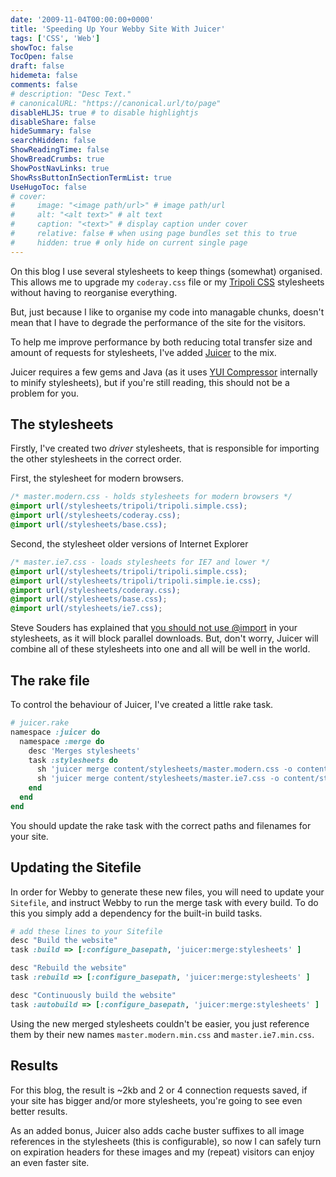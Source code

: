 ```yaml
---
date: '2009-11-04T00:00:00+0000'
title: 'Speeding Up Your Webby Site With Juicer'
tags: ['CSS', 'Web']
showToc: false
TocOpen: false
draft: false
hidemeta: false
comments: false
# description: "Desc Text."
# canonicalURL: "https://canonical.url/to/page"
disableHLJS: true # to disable highlightjs
disableShare: false
hideSummary: false
searchHidden: false
ShowReadingTime: false
ShowBreadCrumbs: true
ShowPostNavLinks: true
ShowRssButtonInSectionTermList: true
UseHugoToc: false
# cover:
#     image: "<image path/url>" # image path/url
#     alt: "<alt text>" # alt text
#     caption: "<text>" # display caption under cover
#     relative: false # when using page bundles set this to true
#     hidden: true # only hide on current single page
---
```


On this blog I use several stylesheets to keep things (somewhat) organised. This allows me to upgrade my `coderay.css` file or my [Tripoli CSS](http://devkick.com/lab/tripoli/) stylesheets without having to reorganise everything.

But, just because I like to organise my code into managable chunks, doesn't mean that I have to degrade the performance of the site for the visitors.

To help me improve performance by both reducing total transfer size and amount of requests for stylesheets, I've added [Juicer](http://github.com/cjohansen/juicer) to the mix.

Juicer requires a few gems and Java (as it uses [YUI Compressor](http://developer.yahoo.com/yui/compressor/) internally to minify stylesheets), but if you're still reading, this should not be a problem for you.

## The stylesheets

Firstly, I've created two _driver_ stylesheets, that is responsible for importing the other stylesheets in the correct order.

First, the stylesheet for modern browsers.

```css
/* master.modern.css - holds stylesheets for modern browsers */
@import url(/stylesheets/tripoli/tripoli.simple.css);
@import url(/stylesheets/coderay.css);
@import url(/stylesheets/base.css);
```

Second, the stylesheet older versions of Internet Explorer

```css
/* master.ie7.css - loads stylesheets for IE7 and lower */
@import url(/stylesheets/tripoli/tripoli.simple.css);
@import url(/stylesheets/tripoli/tripoli.simple.ie.css);
@import url(/stylesheets/coderay.css);
@import url(/stylesheets/base.css);
@import url(/stylesheets/ie7.css);
```

Steve Souders has explained that [you should not use @import](http://stevesouders.com/blog/2009/04/09/dont-use-import/) in your stylesheets, as it will block parallel downloads. But, don't worry, Juicer will combine all of these stylesheets into one and all will be well in the world.

## The rake file

To control the behaviour of Juicer, I've created a little rake task.

```ruby
# juicer.rake
namespace :juicer do
  namespace :merge do
    desc 'Merges stylesheets'
    task :stylesheets do
      sh 'juicer merge content/stylesheets/master.modern.css -o content/stylesheets/master.modern.min.css --document-root content --force'
      sh 'juicer merge content/stylesheets/master.ie7.css -o content/stylesheets/master.ie7.min.css --document-root content --force'
    end
  end
end
```

You should update the rake task with the correct paths and filenames for your site.

## Updating the Sitefile

In order for Webby to generate these new files, you will need to update your `Sitefile`, and instruct Webby to run the merge task with every build. To do this you simply add a dependency for the built-in build tasks.

```ruby
# add these lines to your Sitefile
desc "Build the website"
task :build => [:configure_basepath, 'juicer:merge:stylesheets' ]

desc "Rebuild the website"
task :rebuild => [:configure_basepath, 'juicer:merge:stylesheets' ]

desc "Continuously build the website"
task :autobuild => [:configure_basepath, 'juicer:merge:stylesheets' ]
```

Using the new merged stylesheets couldn't be easier, you just reference them by their new names `master.modern.min.css` and `master.ie7.min.css`.

## Results

For this blog, the result is ~2kb and 2 or 4 connection requests saved, if your site has bigger and/or more stylesheets, you're going to see even better results.

As an added bonus, Juicer also adds cache buster suffixes to all image references in the stylesheets (this is configurable), so now I can safely turn on expiration headers for these images and my (repeat) visitors can enjoy an even faster site.
